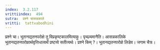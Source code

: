 ```yaml
---
index:  3.2.117
vrittiindex:  494
sutra:  प्रश्ने चासन्नकाले
vritti:  tattvabodhini 
---
```


प्रश्ने चा। भूतानद्यतनपरोक्षे तु विप्रकृष्टकालमित्याहुः। पृच्छ्यमानैति। आसन्नकालिके भूतानद्यतनपरोक्षार्थवृत्तिधात्वर्थे प्रष्टव्ये सतीत्यर्थः। प्रश्ने किम् ?। भूतानद्यतनपरोक्षे लिडेव। जगाम चैत्रः। 

